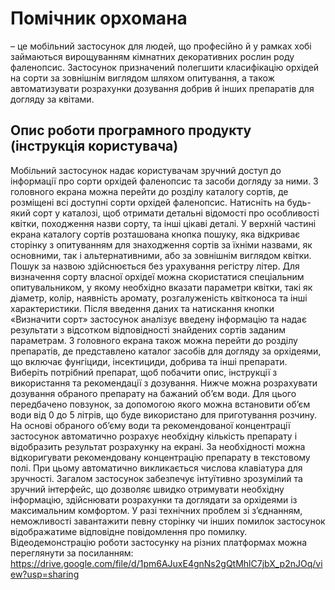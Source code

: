 # Помічник орхомана 
– це мобільний застосунок для людей, що професійно й у рамках хобі займаються вирощуванням кімнатних декоративних рослин роду фаленопсис. Застосунок призначений полегшити класифікацію орхідей на сорти за зовнішнім виглядом шляхом опитування, а також автоматизувати розрахунки дозування добрив й інших препаратів для догляду за квітами.

## Опис роботи програмного продукту (інструкція користувача)

Мобільний застосунок надає користувачам зручний доступ до інформації про сорти орхідей фаленопсис та засоби догляду за ними. З головного екрана можна перейти до розділу каталогу сортів, де розміщені всі доступні сорти орхідей фаленопсис. Натисніть на будь-який сорт у каталозі, щоб отримати детальні відомості про особливості квітки, походження назви сорту, та інші цікаві деталі. 
У верхній частині екрана каталогу сортів розташована кнопка пошуку, яка відкриває сторінку з опитуванням для знаходження сортів за їхніми назвами, як основними, так і альтернативними, або за зовнішнім виглядом квітки. Пошук за назвою здійснюється без урахування регістру літер. Для визначення сорту власної орхідеї можна скористатися спеціальним опитувальником, у якому необхідно вказати параметри квітки, такі як діаметр, колір, наявність аромату, розгалуженість квітконоса та інші характеристики. Після введення даних та натискання кнопки «Визначити сорт» застосунок аналізує введену інформацію та надає результати з відсотком відповідності знайдених сортів заданим параметрам.
З головного екрана також можна перейти до розділу препаратів, де представлено каталог засобів для догляду за орхідеями, що включає фунгіциди, інсектициди, добрива та інші препарати. Виберіть потрібний препарат, щоб побачити опис, інструкції з використання та рекомендації з дозування. Нижче можна розрахувати дозування обраного препарату на бажаний об’єм води. Для цього передбачено повзунок, за допомогою якого можна встановити об’єм води від 0 до 5 літрів, що буде використано для приготування розчину. На основі обраного об’єму води та рекомендованої концентрації застосунок автоматично розрахує необхідну кількість препарату і відобразить результат розрахунку на екрані. За необхідності можна відкоригувати рекомендовану концентрацію препарату в текстовому полі.  При цьому автоматично викликається числова клавіатура для зручності.
Загалом застосунок забезпечує інтуїтивно зрозумілий та зручний інтерфейс, що дозволяє швидко отримувати необхідну інформацію, здійснювати розрахунки та доглядати за орхідеями із максимальним комфортом.
У разі технічних проблем зі з’єднанням, неможливості завантажити певну сторінку чи інших помилок застосунок відображатиме відповідне повідомлення про помилку. 
Відеодемонстрацію роботи застосунку на різних платформах можна переглянути за посиланням: https://drive.google.com/file/d/1pm6AJuxE4gnNs2gQtMhlC7jbX_p2nJOq/view?usp=sharing
